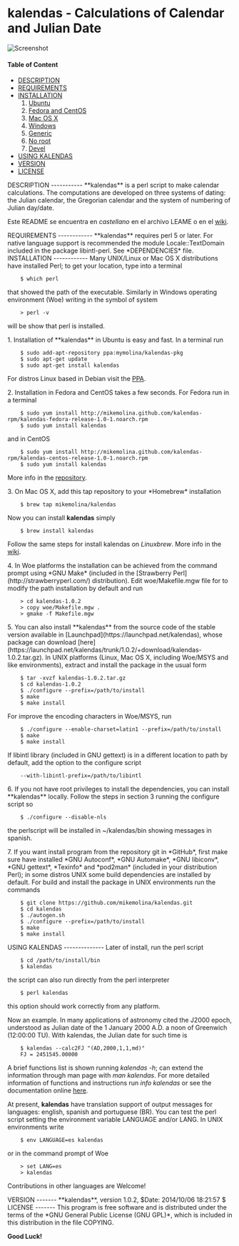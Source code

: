 kalendas - Calculations of Calendar and Julian Date
===================================================

![Screenshot](https://github.com/mikemolina/kalendas/wiki/images/01_gterm.png)

#### Table of Content
* [DESCRIPTION](#description)
* [REQUIREMENTS](#require)
* [INSTALLATION](#install)
  1. [Ubuntu](#debian)
  2. [Fedora and CentOS](#rhel)
  3. [Mac OS X](#mac)
  4. [Windows](#win)
  5. [Generic](#unix)
  6. [No root](#noroot)
  7. [Devel](#dev)
* [USING KALENDAS](#use)
* [VERSION](#version)
* [LICENSE](#license)

<a name="description"/>
DESCRIPTION
-----------
  **kalendas** is a perl script to make calendar calculations. The
  computations are developed on three systems of dating: the Julian
  calendar, the Gregorian calendar and the system of numbering of
  Julian day/date.

  Este README se encuentra en *castellano* en el archivo LEAME o en
  el [wiki](https://github.com/mikemolina/kalendas/wiki/kalendas-en-castellano).

<a name="require"/>
REQUIREMENTS
------------
  **kalendas** requires perl 5 or later. For native language support is
  recommended the module Locale::TextDomain included in the package
  libintl-perl. See *DEPENDENCIES* file.

<a name="install"/>
INSTALLATION
------------
  Many UNIX/Linux or Mac OS X distributions have installed Perl;
  to get your location, type into a terminal

        $ which perl
  that showed the path of the executable. Similarly in Windows
  operating environment (Woe) writing in the symbol of system

        > perl -v
  will be show that perl is installed.

  <a name="debian"/>
  1. Installation of **kalendas** in Ubuntu is easy and fast. In a
  terminal run

        $ sudo add-apt-repository ppa:mymolina/kalendas-pkg
        $ sudo apt-get update
        $ sudo apt-get install kalendas
  For distros Linux based in Debian visit the [PPA](https://launchpad.net/~mymolina/+archive/ubuntu/kalendas-pkg).

  <a name="rhel"/>
  2. Installation in Fedora and CentOS takes a few seconds. For
  Fedora run in a terminal

        $ sudo yum install http://mikemolina.github.com/kalendas-rpm/kalendas-fedora-release-1.0-1.noarch.rpm
        $ sudo yum install kalendas
  and in CentOS

        $ sudo yum install http://mikemolina.github.com/kalendas-rpm/kalendas-centos-release-1.0-1.noarch.rpm
        $ sudo yum install kalendas
  More info in the [repository](http://mikemolina.github.io/kalendas-rpm/).

  <a name="mac"/>
  3. On Mac OS X, add this tap repository to your *Homebrew* installation

        $ brew tap mikemolina/kalendas
  Now you can install **kalendas** simply

        $ brew install kalendas
  Follow the same steps for install kalendas on *Linuxbrew*. More info
  in the [wiki](https://github.com/mikemolina/kalendas/wiki/kalendas-on-homebrew).

  <a name="win"/>
  4. In Woe platforms the installation can be achieved
  from the command prompt using *GNU Make* (included in the
  [Strawberry Perl](http://strawberryperl.com/) distribution). Edit
  woe/Makefile.mgw file for to modify the path installation by default
  and run

        > cd kalendas-1.0.2
        > copy woe/Makefile.mgw .
        > gmake -f Makefile.mgw

  <a name="unix"/>
  5. You can also install **kalendas** from the source code of the stable
  version available in [Launchpad](https://launchpad.net/kalendas),
  whose package can download [here](https://launchpad.net/kalendas/trunk/1.0.2/+download/kalendas-1.0.2.tar.gz).
  In UNIX platforms (Linux, Mac OS X, including Woe/MSYS and like
  environments), extract and install the package in the usual form

        $ tar -xvzf kalendas-1.0.2.tar.gz
        $ cd kalendas-1.0.2
        $ ./configure --prefix=/path/to/install
        $ make
        $ make install
  For improve the encoding characters in Woe/MSYS, run

        $ ./configure --enable-charset=latin1 --prefix=/path/to/install
        $ make
        $ make install
  If libintl library (included in GNU gettext) is in a different
  location to path by default, add the option to the configure script

        --with-libintl-prefix=/path/to/libintl

  <a name="noroot"/>
  6. If you not have root privileges to install the dependencies, you
  can install **kalendas** locally. Follow the steps in section 3 running
  the configure script so

        $ ./configure --disable-nls
  the perlscript will be installed in ~/kalendas/bin showing messages
  in spanish.

  <a name="dev"/>
  7. If you want install program from the repository git in *GitHub*,
  first make sure have installed *GNU Autoconf*, *GNU Automake*, 
  *GNU libiconv*, *GNU gettext*, *Texinfo* and *pod2man* (included in your
  distribution Perl); in some distros UNIX some build dependencies are
  installed by default. For build and install the package in UNIX
  environments run the commands

        $ git clone https://github.com/mikemolina/kalendas.git
        $ cd kalendas
        $ ./autogen.sh
        $ ./configure --prefix=/path/to/install
        $ make
        $ make install

<a name="use"/>
USING KALENDAS
--------------
  Later of install, run the perl script

        $ cd /path/to/install/bin
        $ kalendas

  the script can also run directly from the perl interpreter 

        $ perl kalendas

  this option should work correctly from any platform.

  Now an example. In many applications of astronomy cited the J2000
  epoch, understood as Julian date of the 1 January 2000 A.D. a noon
  of Greenwich (12:00:00 TU). With kalendas, the Julian date for such
  time is

        $ kalendas --calc2FJ "(AD,2000,1,1,md)"
        FJ = 2451545.00000

  A brief functions list is shown running *kalendas -h*; can extend the
  information through man page with *man kalendas*. For more detailed
  information of functions and instructions run *info kalendas* or see
  the documentation online [here](https://launchpad.net/kalendas/trunk/1.0.2/+download/kalendas-doc.pdf).

  At present, **kalendas** have translation support of output messages
  for languages: english, spanish and portuguese (BR). You can test the
  perl script setting the environment variable LANGUAGE and/or LANG. In
  UNIX environments write

        $ env LANGUAGE=es kalendas

  or in the command prompt of Woe

        > set LANG=es
        > kalendas

  Contributions in other languages are Welcome!

<a name="version"/>
VERSION
-------
  **kalendas**, version 1.0.2, $Date: 2014/10/06 18:21:57 $

<a name="license"/>
LICENSE
-------
  This program is free software and is distributed under the terms of
  the *GNU General Public License (GNU GPL)*, which is included in this
  distribution in the file COPYING.

**Good Luck!**
